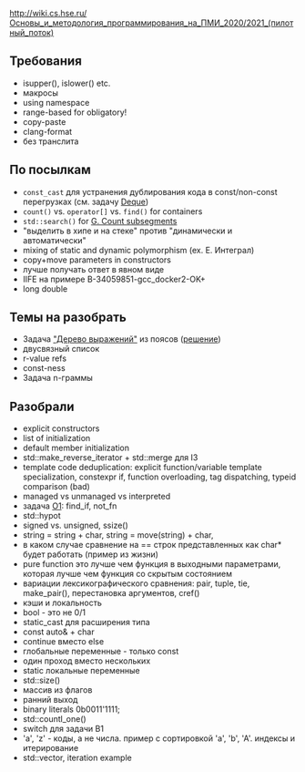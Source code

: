 http://wiki.cs.hse.ru/Основы_и_методология_программирования_на_ПМИ_2020/2021_(пилотный_поток)

## Требования

- isupper(), islower() etc.
- макросы
- using namespace
- range-based for obligatory!
- copy-paste
- clang-format
- без транслита

## По посылкам 

- `const_cast` для устранения дублирования кода в const/non-const перегрузках (см. задачу [Deque](https://contest.yandex.ru/contest/19568/problems/C/))
- `count()` vs. `operator[]` vs. `find()` for containers
- `std::search()` for [G. Count subsegments](https://contest.yandex.ru/contest/19568/problems/G/)
- "выделить в хипе и на стеке" против "динамически и автоматически"
- mixing of static and dynamic polymorphism (ex. E. Интеграл)
- copy+move parameters in constructors
- лучше получать ответ в явном виде
- IIFE на примере B-34059851-gcc_docker2-OK+
- long double

## Темы на разобрать

- Задача ["Дерево выражений"](https://www.coursera.org/learn/c-plus-plus-brown/programming/J9df7/dierievo-vyrazhienii) из поясов ([решение](https://github.com/yandexdataschool/onlinecpp/blob/master/grader/grading-files/smart_pointers/expression/solutions/correct.cpp))
- двусвязный список
- r-value refs
- const-ness
- Задача n-граммы
 
## Разобрали

- explicit constructors
- list of initialization
- default member initialization
- std::make_reverse_iterator + std::merge для I3
- template code deduplication: explicit function/variable template specialization, constexpr if, function overloading, tag dispatching, typeid comparison (bad)
- managed vs unmanaged vs interpreted
- задача [О1](https://contest.yandex.ru/contest/19571/problems/O/): find_if, not_fn
- std::hypot
- signed vs. unsigned, ssize()
- string = string + char, string = move(string) + char, 
- в каком случае сравнение на == строк представленных как char* будет работать (пример из жизни)
- pure function это лучше чем функция в выходными параметрами, которая лучше чем функция со скрытым состоянием
- вариации лексикографического сравнения: pair, tuple, tie, make_pair(), перестановка аргументов, cref()
- кэши и локальность
- bool - это не 0/1
- static_cast для расширения типа
- const auto& + char
- continue вместо else
- глобальные переменные - только const
- один проход вместо нескольких
- static локальные переменные
- std::size()
- массив из флагов
- ранний выход
- binary literals 0b0011'1111;
- std::countl_one()
- switch для задачи B1
- 'a', 'z' - коды, а не числа. пример с сортировкой 'a', 'b', 'A'. индексы и итерирование
- std::vector<bool>, iteration example
